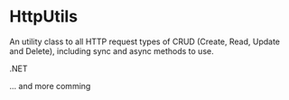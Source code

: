 # HttpUtils
An utility class to all HTTP request types of CRUD (Create, Read, Update and Delete), including sync and async methods to use.

.NET

... and more comming
